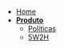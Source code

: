 <!-- docs/_sidebar.md -->

- [Home](README.md)
- [**Produto**](#)
  - [Políticas](/docs/policies/policies.md)
  - [5W2H](/docs/product/5w2h.md)
